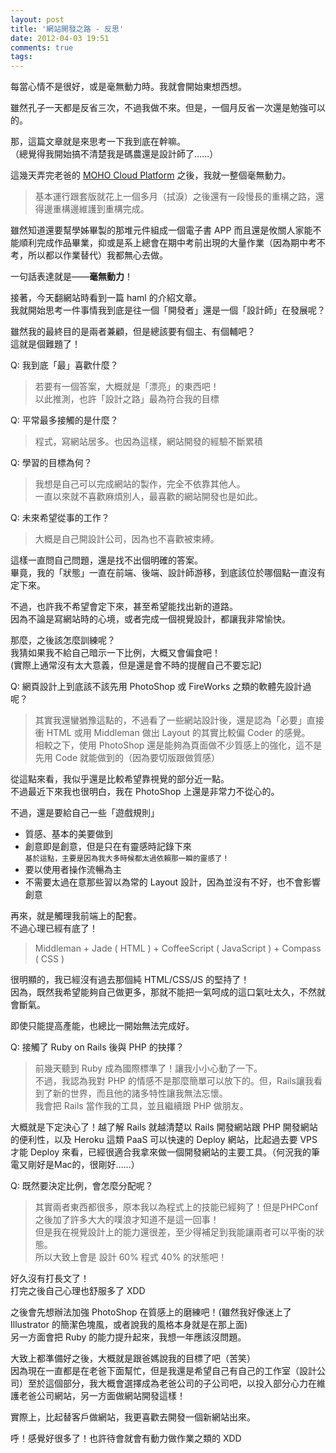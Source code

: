 ```yaml
---
layout: post
title: '網站開發之路 - 反思'
date: 2012-04-03 19:51
comments: true
tags: 
---
```



每當心情不是很好，或是毫無動力時。我就會開始東想西想。

雖然孔子一天都是反省三次，不過我做不來。但是，一個月反省一次還是勉強可以的。

那，這篇文章就是來思考一下我到底在幹嘛。<br />
（總覺得我開始搞不清楚我是碼農還是設計師了……）

<!-- more -->


這幾天弄完老爸的 [MOHO Cloud Platform](https://moho.com.tw/?referral=1) 之後，我就一整個毫無動力。
> 基本運行跟套版就花上一個多月（拭淚）之後還有一段慢長的重構之路，還得邊重構邊維護到重構完成。

雖然知道還要幫學姊畢製的那堆元件組成一個電子書 APP 而且還是攸關人家能不能順利完成作品畢業，抑或是系上總會在期中考前出現的大量作業（因為期中考不考，所以都以作業替代）我都無心去做。

一句話表達就是——**毫無動力**！

接著，今天翻網站時看到一篇 haml 的介紹文章。<br />
我就開始思考一件事情我到底是往一個「開發者」還是一個「設計師」在發展呢？

雖然我的最終目的是兩者兼顧，但是總該要有個主、有個輔吧？<br />
這就是個難題了！

Q: 我到底「最」喜歡什麼？
> 若要有一個答案，大概就是「漂亮」的東西吧！<br />
> 以此推測，也許「設計之路」最為符合我的目標

Q: 平常最多接觸的是什麼？
> 程式，寫網站居多。也因為這樣，網站開發的經驗不斷累積

Q: 學習的目標為何？
> 我想是自己可以完成網站的製作，完全不依靠其他人。<br />
> 一直以來就不喜歡麻煩別人，最喜歡的網站開發也是如此。

Q: 未來希望從事的工作？
> 大概是自己開設計公司，因為也不喜歡被束縛。

這樣一直問自己問題，還是找不出個明確的答案。<br />
畢竟，我的「狀態」一直在前端、後端、設計師游移，到底該位於哪個點一直沒有定下來。

不過，也許我不希望會定下來，甚至希望能找出新的道路。<br />
因為不論是寫網站時的心境，或者完成一個視覺設計，都讓我非常愉快。

那麼，之後該怎麼訓練呢？<br />
我猜如果我不給自己暗示一下比例，大概又會偏食吧！<br />
(實際上通常沒有太大意義，但是還是會不時的提醒自己不要忘記)

Q: 網頁設計上到底該不該先用 PhotoShop 或 FireWorks 之類的軟體先設計過呢？
> 其實我還蠻猶豫這點的，不過看了一些網站設計後，還是認為「必要」直接衝 HTML 或用 Middleman 做出 Layout 的其實比較偏 Coder 的感覺。<br />
> 相較之下，使用 PhotoShop 還是能夠為頁面做不少質感上的強化，這不是先用 Code 就能做到的（因為要切版跟做質感）

從這點來看，我似乎還是比較希望靠視覺的部分近一點。<br />
不過最近下來我也很明白，我在 PhotoShop 上還是非常力不從心的。

不過，還是要給自己一些「遊戲規則」

* 質感、基本的美要做到
* 創意即是創意，但是只在有靈感時記錄下來<br />
	<small>基於這點，主要是因為我大多時候都太過依賴那一瞬的靈感了！</small>
* 要以使用者操作流暢為主
* 不需要太過在意那些習以為常的 Layout 設計，因為並沒有不好，也不會影響創意

再來，就是觸理我前端上的配套。<br />
不過心理已經有底了！
> Middleman + Jade ( HTML ) + CoffeeScript ( JavaScript ) + Compass ( CSS )

很明顯的，我已經沒有過去那個純 HTML/CSS/JS 的堅持了！<br />
因為，既然我希望能夠自己做更多，那就不能把一氣呵成的這口氣吐太久，不然就會斷氣。

即使只能提高產能，也總比一開始無法完成好。

Q: 接觸了 Ruby on Rails 後與 PHP 的抉擇？
> 前幾天聽到 Ruby 成為國際標準了！讓我小小心動了一下。<br />
> 不過，我認為我對 PHP 的情感不是那麼簡單可以放下的。但，Rails讓我看到了新的世界，而且他的諸多特性讓我無法忘懷。<br />
> 我會把 Rails 當作我的工具，並且繼續跟 PHP 做朋友。

大概就是下定決心了！越了解 Rails 就越清楚以 Rails 開發網站跟 PHP 開發網站的便利性，以及 Heroku 這類 PaaS 可以快速的 Deploy 網站，比起過去要 VPS 才能 Deploy 來看，已經很適合我拿來做一個開發網站的主要工具。（何況我的筆電又剛好是Mac的，很剛好……）

Q: 既然要決定比例，會怎麼分配呢？
> 其實兩者東西都很多，原本我以為程式上的技能已經夠了！但是PHPConf之後加了許多大大的噗浪才知道不是這一回事！<br />
> 但是我在視覺設計上的能力還很差，至少得補足到我能讓兩者可以平衡的狀態。<br />
> 所以大致上會是 設計 60% 程式 40% 的狀態吧！

好久沒有打長文了！<br />
打完之後自己心理也舒服多了 XDD

之後會先想辦法加強 PhotoShop 在質感上的磨練吧！(雖然我好像迷上了 Illustrator 的簡潔色塊風，或者說我的風格本身就是在那上面)<br />
另一方面會把 Ruby 的能力提升起來，我想一年應該沒問題。

大致上都準備好之後，大概就是跟爸媽說我的目標了吧（苦笑）<br />
因為現在一直都是在老爸下面幫忙，但是我還是希望自己有自己的工作室（設計公司）至於這個部分，我大概會選擇成為老爸公司的子公司吧，以投入部分心力在維護老爸公司網站，另一方面做網站開發這樣！<br />

實際上，比起替客戶做網站，我更喜歡去開發一個新網站出來。

呼！感覺好很多了！也許待會就會有動力做作業之類的 XDD
